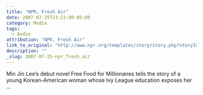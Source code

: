 ```yaml
---
title: "NPR, Fresh Air"
date: 2007-07-25T23:21:00-05:00
category: Media
tags:
  - Audio
attribution: "NPR, Fresh Air"
link_to_original: "http://www.npr.org/templates/story/story.php?storyId=12225079"
description: ""
_slug: 2007-07-25-npr_fresh_air
---
```


Min Jin Lee’s debut novel Free Food for Millionaires tells the story of a young Korean-American woman whose Ivy League education exposes her ...
